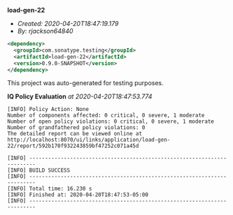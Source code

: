 **load-gen-22**
+ _Created: 2020-04-20T18:47:19.179_
+ _By: rjackson64840_

```xml
<dependency>
  <groupId>com.sonatype.testing</groupId>
  <artifactId>load-gen-22</artifactId>
  <version>0.9.0-SNAPSHOT</version>
</dependency>
```

This project was auto-generated for testing purposes.

**IQ Policy Evaluation** _at 2020-04-20T18:47:53.774_  
```
[INFO] Policy Action: None  
Number of components affected: 0 critical, 0 severe, 1 moderate  
Number of open policy violations: 0 critical, 0 severe, 1 moderate  
Number of grandfathered policy violations: 0  
The detailed report can be viewed online at http://localhost:8070/ui/links/application/load-gen-22/report/592b170f932243859bf47252c071a45d  
  
[INFO] ------------------------------------------------------------------------  
[INFO] BUILD SUCCESS  
[INFO] ------------------------------------------------------------------------  
[INFO] Total time: 16.230 s  
[INFO] Finished at: 2020-04-20T18:47:53-05:00  
[INFO] ------------------------------------------------------------------------  
```  
